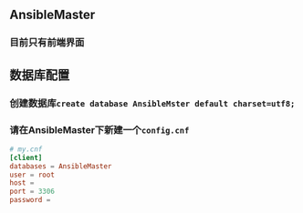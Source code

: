 ## AnsibleMaster

### 目前只有前端界面

## 数据库配置

### 创建数据库`create database AnsibleMster default charset=utf8;`

### 请在AnsibleMaster下新建一个`config.cnf`

```cnf
# my.cnf
[client]
databases = AnsibleMaster
user = root
host = 
port = 3306
password = 
```